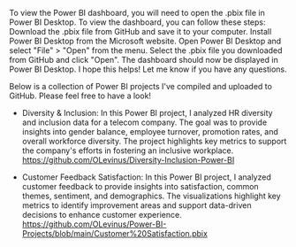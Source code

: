 To view the Power BI dashboard, you will need to open the .pbix file in Power BI Desktop. To view the dashboard, you can follow these steps: Download the .pbix file from GitHub and save it to your computer. Install Power BI Desktop from the Microsoft website. Open Power BI Desktop and select "File" > "Open" from the menu. Select the .pbix file you downloaded from GitHub and click "Open". The dashboard should now be displayed in Power BI Desktop. I hope this helps! Let me know if you have any questions.

Below is a collection of Power BI projects I've compiled and uploaded to GitHub. Please feel free to have a look!

*  Diversity & Inclusion: In this Power BI project, I analyzed HR diversity and inclusion data for a telecom company. The goal was to provide insights into gender balance, employee turnover, promotion rates, and overall workforce diversity. The project highlights key metrics to support the company's efforts in fostering an inclusive workplace. https://github.com/OLevinus/Diversity-Inclusion-Power-BI

*  Customer Feedback Satisfaction: In this Power BI project, I analyzed customer feedback to provide insights into satisfaction, common themes, sentiment, and demographics. 
The visualizations highlight key metrics to identify improvement areas and support data-driven decisions to enhance customer experience.  https://github.com/OLevinus/Power-BI-Projects/blob/main/Customer%20Satisfaction.pbix

